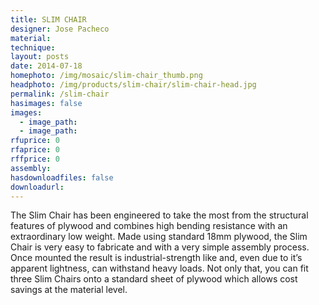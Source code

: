 ```yaml
---
title: SLIM CHAIR
designer: Jose Pacheco
material: 
technique: 
layout: posts
date: 2014-07-18
homephoto: /img/mosaic/slim-chair_thumb.png
headphoto: /img/products/slim-chair/slim-chair-head.jpg
permalink: /slim-chair
hasimages: false
images:  
  - image_path: 
  - image_path: 
rfuprice: 0
rfaprice: 0
rffprice: 0
assembly: 
hasdownloadfiles: false
downloadurl:
---
```



The Slim Chair has been engineered to take the most from the structural features of plywood and combines high bending resistance with an extraordinary low weight. Made using standard 18mm plywood, the Slim Chair is very easy to fabricate and with a very simple assembly process. Once mounted the result is industrial-strength like and, even due to it’s apparent lightness, can withstand heavy loads. Not only that, you can fit three Slim Chairs onto a standard sheet of plywood which allows cost savings at the material level.